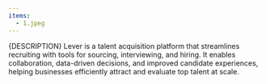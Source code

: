 ```yaml
---
items:
  - 1.jpeg
---
```


{DESCRIPTION}
Lever is a talent acquisition platform that streamlines recruiting with tools for sourcing, interviewing, and hiring. It enables collaboration, data-driven decisions, and improved candidate experiences, helping businesses efficiently attract and evaluate top talent at scale.
